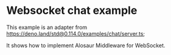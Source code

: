 # Websocket chat example

This example is an adapter from
https://deno.land/std@0.114.0/examples/chat/server.ts;

It shows how to implement Alosaur Middleware for WebSocket.
